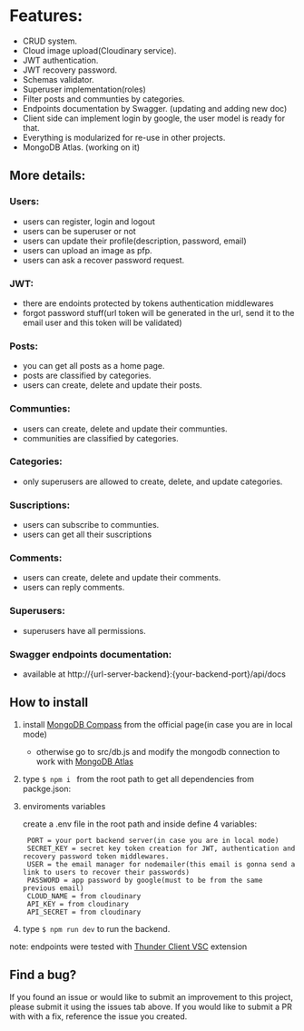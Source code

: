 # Features:

* CRUD system.  
* Cloud image upload(Cloudinary service). 
* JWT authentication.  
* JWT recovery password.  
* Schemas validator.  
* Superuser implementation(roles)  
* Filter posts and communties by categories.  
* Endpoints documentation by Swagger.  (updating and adding new doc)
* Client side can implement login by google, the user model is ready for that.  
* Everything is modularized for re-use in other projects.
* MongoDB Atlas. (working on it)  


## More details:

### Users:

 * users can register, login and logout  
 * users can be superuser or not  
 * users can update their profile(description, password, email)  
 * users can upload an image as pfp.
 * users can ask a recover password request.

### JWT:

* there are endoints protected by tokens authentication middlewares  
* forgot password stuff(url token will be generated in the url, send it to the email user and this token will be validated)  


### Posts:

* you can get all posts as a home page.  
* posts are classified by categories.  
* users can create, delete and update their posts.  

### Communties:

* users can create, delete and update their communties.  
* communities are classified by categories.  

### Categories:

* only superusers are allowed to create, delete, and update categories.  

### Suscriptions:

* users can subscribe to communties.  
* users can get all their suscriptions  

### Comments:

* users can create, delete and update their comments.  
* users can reply comments.  

### Superusers:

* superusers have all permissions.  

### Swagger endpoints documentation:

* available at http://{url-server-backend}:{your-backend-port}/api/docs  


## How to install

1. install [MongoDB Compass](https://www.mongodb.com/try/download/compass) from the official page(in case you are in local mode)

   * otherwise go to src/db.js and modify the mongodb connection to work  with [MongoDB Atlas](https://www.mongodb.com/atlas/database) 

2. type ``$ npm i `` from the root path to get all dependencies from packge.json:  
 

3. enviroments variables

      create a .env file in the root path and inside define 4 variables:
      
        PORT = your port backend server(in case you are in local mode)  
        SECRET_KEY = secret key token creation for JWT, authentication and recovery password token middlewares.  
        USER = the email manager for nodemailer(this email is gonna send a link to users to recover their passwords)  
        PASSWORD = app password by google(must to be from the same previous email)
        CLOUD_NAME = from cloudinary
        API_KEY = from cloudinary
        API_SECRET = from cloudinary  

5. type ``$ npm run dev`` to run the backend.


note: endpoints were tested with [Thunder Client VSC](https://www.thunderclient.com/) extension

## Find a bug?

If you found an issue or would like to submit an improvement to this project, please submit it using the issues tab above.  If you would like to submit a PR with with a fix, reference the issue you created.






